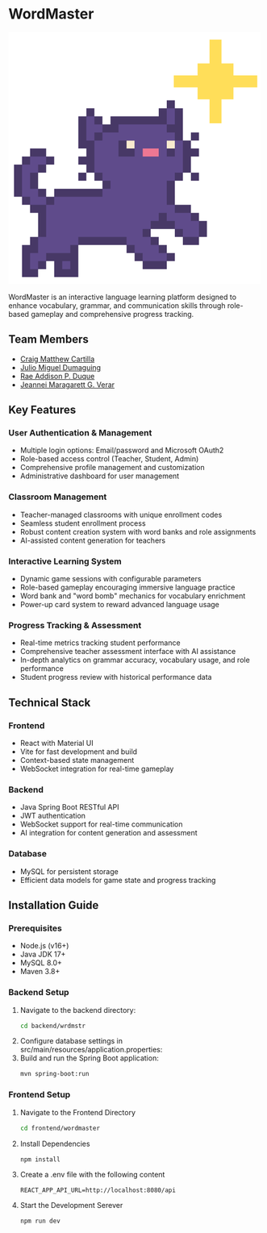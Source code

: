# WordMaster

![WordMaster Logo](frontend/wordmaster/public/LOGO.png)

WordMaster is an interactive language learning platform designed to enhance vocabulary, grammar, and communication skills through role-based gameplay and comprehensive progress tracking.

## Team Members

- [Craig Matthew Cartilla](https://github.com/pinkslipin)
- [Julio Miguel Dumaguing](https://github.com/Yongyong111)
- [Rae Addison P. Duque](https://github.com/Relay28)
- [Jeannei Maragarett G. Verar](https://github.com/Jeaej)

## Key Features

### User Authentication & Management
- Multiple login options: Email/password and Microsoft OAuth2
- Role-based access control (Teacher, Student, Admin)
- Comprehensive profile management and customization
- Administrative dashboard for user management

### Classroom Management
- Teacher-managed classrooms with unique enrollment codes
- Seamless student enrollment process
- Robust content creation system with word banks and role assignments
- AI-assisted content generation for teachers

### Interactive Learning System
- Dynamic game sessions with configurable parameters
- Role-based gameplay encouraging immersive language practice
- Word bank and "word bomb" mechanics for vocabulary enrichment
- Power-up card system to reward advanced language usage

### Progress Tracking & Assessment
- Real-time metrics tracking student performance
- Comprehensive teacher assessment interface with AI assistance
- In-depth analytics on grammar accuracy, vocabulary usage, and role performance
- Student progress review with historical performance data

## Technical Stack

### Frontend
- React with Material UI
- Vite for fast development and build
- Context-based state management
- WebSocket integration for real-time gameplay

### Backend
- Java Spring Boot RESTful API
- JWT authentication
- WebSocket support for real-time communication
- AI integration for content generation and assessment

### Database
- MySQL for persistent storage
- Efficient data models for game state and progress tracking

## Installation Guide

### Prerequisites
- Node.js (v16+)
- Java JDK 17+
- MySQL 8.0+
- Maven 3.8+

### Backend Setup

1. Navigate to the backend directory:
   ```bash
   cd backend/wrdmstr

2. Configure database settings in src/main/resources/application.properties:
3. Build and run the Spring Boot application:
   ```bash
   mvn spring-boot:run

### Frontend Setup

1. Navigate to the Frontend Directory
   ```bash
   cd frontend/wordmaster
2. Install Dependencies
   ```bash
   npm install
3. Create a .env file with the following content
   ```env
   REACT_APP_API_URL=http://localhost:8080/api
4. Start the Development Serever
   ```bash
   npm run dev
